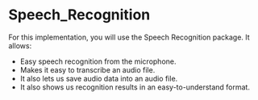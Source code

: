 # Speech_Recognition
For this implementation, you will use the Speech Recognition package. It allows: 
<ul>
<li>Easy speech recognition from the microphone. </li>
<li>Makes it easy to transcribe an audio file.</li>
<li>It also lets us save audio data into an audio file.</li>
<li>It also shows us recognition results in an easy-to-understand format.</li></ul>
